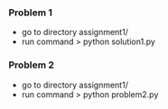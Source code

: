 ### Problem 1
- go to directory assignment1/
- run command > python solution1.py

### Problem 2
- go to directory assignment1/
- run command > python problem2.py